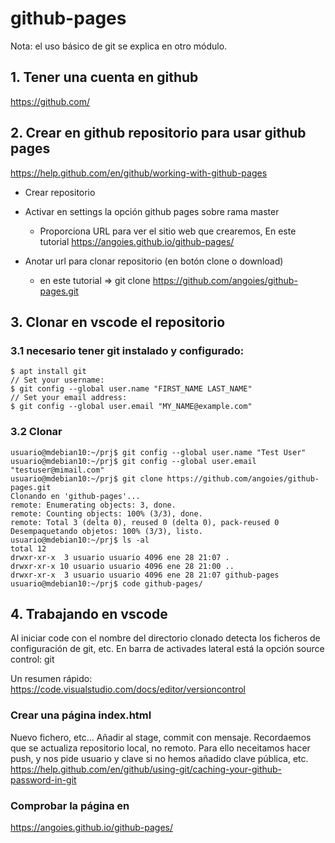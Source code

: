 # github-pages
Nota: el uso básico de git se explica en otro módulo.

## 1. Tener una cuenta en github
https://github.com/

## 2. Crear en github repositorio para usar github pages
https://help.github.com/en/github/working-with-github-pages

* Crear repositorio
* Activar en settings la opción github pages sobre rama master
  * Proporciona URL para ver el sitio web que crearemos, En este tutorial https://angoies.github.io/github-pages/

* Anotar url para clonar repositorio (en botón clone o download)
  * en este tutorial => git clone https://github.com/angoies/github-pages.git

## 3. Clonar en vscode el repositorio

### 3.1 necesario tener git instalado y configurado:
```console
$ apt install git
// Set your username:
$ git config --global user.name "FIRST_NAME LAST_NAME"
// Set your email address:
$ git config --global user.email "MY_NAME@example.com"
```

### 3.2 Clonar 
```console
usuario@mdebian10:~/prj$ git config --global user.name "Test User"
usuario@mdebian10:~/prj$ git config --global user.email "testuser@mimail.com"
usuario@mdebian10:~/prj$ git clone https://github.com/angoies/github-pages.git
Clonando en 'github-pages'...
remote: Enumerating objects: 3, done.
remote: Counting objects: 100% (3/3), done.
remote: Total 3 (delta 0), reused 0 (delta 0), pack-reused 0
Desempaquetando objetos: 100% (3/3), listo.
usuario@mdebian10:~/prj$ ls -al
total 12
drwxr-xr-x  3 usuario usuario 4096 ene 28 21:07 .
drwxr-xr-x 10 usuario usuario 4096 ene 28 21:00 ..
drwxr-xr-x  3 usuario usuario 4096 ene 28 21:07 github-pages
usuario@mdebian10:~/prj$ code github-pages/
```

## 4. Trabajando en vscode
Al iniciar code con el nombre del directorio clonado detecta los ficheros de configuración de git, etc.
En barra de activades lateral está la opción source control: git

Un resumen rápido: https://code.visualstudio.com/docs/editor/versioncontrol

### Crear una página index.html
Nuevo fichero, etc...
Añadir al stage, commit con mensaje. Recordaemos que se actualiza repositorio local, no remoto. Para ello neceitamos hacer  push, y nos pide usuario y clave si no hemos añadido clave pública, etc. 
https://help.github.com/en/github/using-git/caching-your-github-password-in-git


### Comprobar la página en 
https://angoies.github.io/github-pages/
